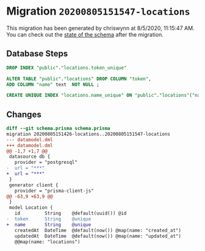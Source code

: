 # Migration `20200805151547-locations`

This migration has been generated by chriswynn at 8/5/2020, 11:15:47 AM.
You can check out the [state of the schema](./schema.prisma) after the migration.

## Database Steps

```sql
DROP INDEX "public"."locations.token_unique"

ALTER TABLE "public"."locations" DROP COLUMN "token",
ADD COLUMN "name" text  NOT NULL ;

CREATE UNIQUE INDEX "locations.name_unique" ON "public"."locations"("name")
```

## Changes

```diff
diff --git schema.prisma schema.prisma
migration 20200805151426-locations..20200805151547-locations
--- datamodel.dml
+++ datamodel.dml
@@ -1,7 +1,7 @@
 datasource db {
   provider = "postgresql"
-  url = "***"
+  url = "***"
 }
 generator client {
   provider = "prisma-client-js"
@@ -63,9 +63,9 @@
 }
 model Location {
   id         String    @default(uuid()) @id
-  token      String    @unique
+  name       String    @unique
   createdAt  DateTime  @default(now()) @map(name: "created_at")
   updatedAt  DateTime  @default(now()) @map(name: "updated_at")
   @@map(name: "locations")
```


